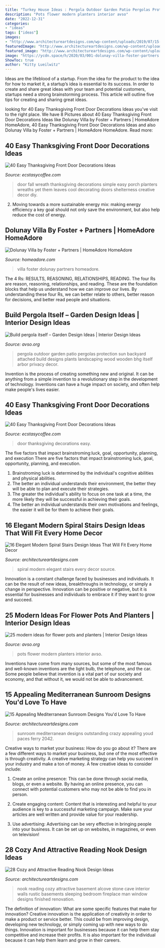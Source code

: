 ```yaml
---
title: "Turkey House Ideas : Pergola Outdoor Garden Patio Pergolas Protection Sun Backyard Attached Build Designs Plants Landscaping Wood Wooden Bhg Itself Arbor Privacy Decor"
description: "Pots flower modern planters interior avso"
date: "2022-12-31"
categories:
- "ideas"
tags: ["ideas"]
images:
- "http://www.architectureartdesigns.com/wp-content/uploads/2019/07/15-Appealing-Mediterranean-Sunroom-Designs-Youd-Love-To-Have-15.jpg"
featuredImage: "http://www.architectureartdesigns.com/wp-content/uploads/2013/11/2017-630x441.jpg"
featured_image: "http://www.architectureartdesigns.com/wp-content/uploads/2013/11/2017-630x441.jpg"
image: "https://ycdn.space/h/2020/03/001-dolunay-villa-foster-partners.jpg"
ShowToc: true
author: "Kitty Lueilwitz"
---
```



Ideas are the lifeblood of a startup. From the idea for the product to the idea for how to market it, a startup’s idea is essential to its success. In order to create and share great ideas with your team and potential customers, startups need a strong brainstorming process. This article will outline five tips for creating and sharing great ideas.

	

		
looking for 40 Easy Thanksgiving Front Door Decorations Ideas you've visit to the right place. We have 8 Pictures about 40 Easy Thanksgiving Front Door Decorations Ideas like Dolunay Villa by Foster + Partners | HomeAdore HomeAdore, 40 Easy Thanksgiving Front Door Decorations Ideas and also Dolunay Villa by Foster + Partners | HomeAdore HomeAdore. Read more:
		
    
## 40 Easy Thanksgiving Front Door Decorations Ideas

<img loading=lazy src="https://i2.wp.com/www.ecstasycoffee.com/wp-content/uploads/2016/10/Thanksgiving-Front-Door-Decorations-Ideas-7.jpg" onerror="this.onerror=null;this.src='https://tse3.mm.bing.net/th?id=OIP.-Yrf8bmxNKLEppXSpH6laAHaJ3&amp;pid=15.1';" alt="40 Easy Thanksgiving Front Door Decorations Ideas">

_Source: ecstasycoffee.com_

>door fall wreath thanksgiving decorations simple easy porch planters wreaths yet them leaves cool decorating doors shelterness creative decor diy. 

	

2. Moving towards a more sustainable energy mix: making energy efficiency a key goal should not only save the environment, but also help reduce the cost of energy.

    
## Dolunay Villa By Foster + Partners | HomeAdore HomeAdore

<img loading=lazy src="https://ycdn.space/h/2020/03/001-dolunay-villa-foster-partners.jpg" onerror="this.onerror=null;this.src='https://tse4.mm.bing.net/th?id=OIP.FNKf2Cw-F6Sx7Cz_CjJ9xwHaE8&amp;pid=15.1';" alt="Dolunay Villa by Foster + Partners | HomeAdore HomeAdore">

_Source: homeadore.com_

>villa foster dolunay partners homeadore. 

	

The 4 Rs: RESULTS, REASONING, RELATIONSHIPS, READING.
The four Rs are reason, reasoning, relationships, and reading. These are the foundation blocks that help us understand how we can improve our lives. By understanding these four Rs, we can better relate to others, better reason for decisions, and better read people and situations.

    
## Build Pergola Itself – Garden Design Ideas | Interior Design Ideas

<img loading=lazy src="http://www.avso.org/wp-content/uploads/2014/11/build-pergola-itself-garden-design-ideas-1415627932.jpg" onerror="this.onerror=null;this.src='https://tse1.mm.bing.net/th?id=OIP.pPirNV0quUr6n9ZdlwMIygHaJ3&amp;pid=15.1';" alt="Build pergola itself – Garden Design Ideas | Interior Design Ideas">

_Source: avso.org_

>pergola outdoor garden patio pergolas protection sun backyard attached build designs plants landscaping wood wooden bhg itself arbor privacy decor. 

	

Invention is the process of creating something new and original. It can be anything from a simple invention to a revolutionary step in the development of technology. Inventions can have a huge impact on society, and often help make people's lives easier.

    
## 40 Easy Thanksgiving Front Door Decorations Ideas

<img loading=lazy src="https://i1.wp.com/www.ecstasycoffee.com/wp-content/uploads/2016/10/Thanksgiving-Front-Door-Decorations-13.jpg?resize=510%2C680" onerror="this.onerror=null;this.src='https://tse1.mm.bing.net/th?id=OIP.ftgLEwJowab5hv_kvsBSpwHaJ4&amp;pid=15.1';" alt="40 Easy Thanksgiving Front Door Decorations Ideas">

_Source: ecstasycoffee.com_

>door thanksgiving decorations easy. 

	

The five factors that impact brainstroming:luck, goal, opportunity, planning, and execution
There are five factors that impact brainstroming luck, goal, opportunity, planning, and execution. 
1. Brainstroming luck is determined by the individual's cognitive abilities and physical abilities. 
2. The better an individual understands their environment, the better they will be able to plan and execute their strategies. 
3. The greater the individual's ability to focus on one task at a time, the more likely they will be successful in achieving their goals. 
4. The better an individual understands their own motivations and feelings, the easier it will be for them to achieve their goals. 

    
## 16 Elegant Modern Spiral Stairs Design Ideas That Will Fit Every Home Decor

<img loading=lazy src="http://www.architectureartdesigns.com/wp-content/uploads/2015/01/114-630x425.jpg" onerror="this.onerror=null;this.src='https://tse2.mm.bing.net/th?id=OIP.O-DZ4OzBA6bDBh1KKDf3pAHaE_&amp;pid=15.1';" alt="16 Elegant Modern Spiral Stairs Design Ideas That Will Fit Every Home Decor">

_Source: architectureartdesigns.com_

>spiral modern elegant stairs every decor source. 

	

Innovation is a constant challenge faced by businesses and individuals. It can be the result of new ideas, breakthroughs in technology, or simply a change in perspective. Innovation can be positive or negative, but it is essential for businesses and individuals to embrace it if they want to grow and succeed.

    
## 25 Modern Ideas For Flower Pots And Planters | Interior Design Ideas

<img loading=lazy src="http://www.avso.org/wp-content/uploads/2014/11/25-modern-ideas-for-flower-pots-and-planters-1415188152.jpg" onerror="this.onerror=null;this.src='https://tse2.mm.bing.net/th?id=OIP.sYVxYWirVQSyrl8o7LZKMQHaJ3&amp;pid=15.1';" alt="25 modern ideas for flower pots and planters | Interior Design Ideas">

_Source: avso.org_

>pots flower modern planters interior avso. 

	

Inventions have come from many sources, but some of the most famous and well-known inventions are the light bulb, the telephone, and the car. Some people believe that invention is a vital part of our society and economy, and that without it, we would not be able to advancement.

    
## 15 Appealing Mediterranean Sunroom Designs You&#039;d Love To Have

<img loading=lazy src="http://www.architectureartdesigns.com/wp-content/uploads/2019/07/15-Appealing-Mediterranean-Sunroom-Designs-Youd-Love-To-Have-15.jpg" onerror="this.onerror=null;this.src='https://tse2.mm.bing.net/th?id=OIP.EwiXHR5jG-2Ft7jlWLOnrAHaLH&amp;pid=15.1';" alt="15 Appealing Mediterranean Sunroom Designs You&#039;d Love To Have">

_Source: architectureartdesigns.com_

>sunroom mediterranean designs outstanding crazy appealing youd paces ferry 2042. 

	

Creative ways to market your business: How do you go about it?
There are a few different ways to market your business, but one of the most effective is through creativity. A creative marketing strategy can help you succeed in your industry and make a ton of money. A few creative ideas to consider include: 
1. Create an online presence: This can be done through social media, blogs, or even a website. By having an online presence, you can connect with potential customers who may not be able to find you in person. 

2. Create engaging content: Content that is interesting and helpful to your audience is key to a successful marketing campaign. Make sure your articles are well written and provide value for your readership. 

3. Use advertising: Advertising can be very effective in bringing people into your business. It can be set up on websites, in magazines, or even on television!

    
## 28 Cozy And Attractive Reading Nook Design Ideas

<img loading=lazy src="http://www.architectureartdesigns.com/wp-content/uploads/2013/11/2017-630x441.jpg" onerror="this.onerror=null;this.src='https://tse3.mm.bing.net/th?id=OIP.ze00ePfou83BeTxPt0H9xAHaFL&amp;pid=15.1';" alt="28 Cozy and Attractive Reading Nook Design Ideas">

_Source: architectureartdesigns.com_

>nook reading cozy attractive basement alcove stone cave interior walls rustic basements sleeping bedroom fireplace man window designs finished renovation. 

	

The definition of innovation: What are some specific features that make for innovation?
Creative innovation is the application of creativity in order to make a product or service better. This could be from improving design, developing new technology, or simply coming up with new ways to do things. Innovation is important for businesses because it can help them stay competitive and increase their profits. It is also important for the individual because it can help them learn and grow in their careers.

